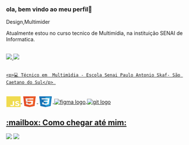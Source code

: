 ### ola, bem vindo ao meu perfil👋

<!--
**biiaapz/biiaapz** is a ✨ _special_ ✨ repository because its `README.md` (this file) appears on your GitHub profile.
<!-- Link para o site que cria o codigo para o texto com aparencia de digitação -->
<!-- https://readme-typing-svg.demolab.com/demo/ -->


<div>
<p>Design,Multimider</p> 

<p>Atualmente estou no curso tecnico de  Multimídia, na instituição SENAI de Informatica.</p>
</div>

<br>


</div>

<div>
  <a href="https://github.com/biiaapz">
  <img height="180em" src="https://github-readme-stats.vercel.app/api?username=biiaapz&show_icons=true&theme=dark&include_all_commits=true&count_private=true"/>
  <img height="180em" src="https://github-readme-stats.vercel.app/api/top-langs/?username=biiaapz&layout=compact&langs_count=7&theme=dark"/>
</div>
<br>

<div>
  
    <p>💻 Técnico em  Multimìdia - Escola Senai Paulo Antonio Skaf- São Caetano do Sul</p> 

<!--https://devicon.dev/-->
<div style="display: inline_block"><br>
 <img align="center" alt="Tadeu-Js" height="30" width="40" src="https://raw.githubusercontent.com/devicons/devicon/master/icons/javascript/javascript-plain.svg">  
  <img align="center" alt="Tadeu-HTML" height="30" width="40" src="https://raw.githubusercontent.com/devicons/devicon/master/icons/html5/html5-original.svg">
  <img align="center" alt="Tadeu-CSS" height="30" width="40" src="https://raw.githubusercontent.com/devicons/devicon/master/icons/css3/css3-original.svg">
  <img align="center"  alt="figma logo" height="30" width="40" src="https://cdn.jsdelivr.net/gh/devicons/devicon/icons/figma/figma-original.svg"/>
  <img align="center"  alt="git logo" height="30" width="40" src="https://cdn.simpleicons.org/git/F05032"/>
  


<br>

<div>
  <h2>:mailbox: Como chegar até mim:</h2>
  <a href = "beatrizapsilva0302@gmail.com"><img src="https://img.shields.io/badge/Gmail-D14836?style=for-the-badge&logo=gmail&logoColor=white" target="_blank"></a>
  <a href="www.linkedin.com/in/beatriz-silva-7098a3276" target="_blank"><img src="https://img.shields.io/badge/-LinkedIn-%230077B5?style=for-the-badge&logo=linkedin&logoColor=white" target="_blank"></a>
 
</div>






